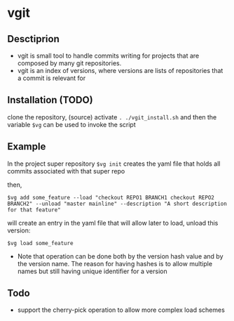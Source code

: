 # vgit

## Desctiprion
* vgit is small tool to handle commits writing for projects that are composed by many git repositories.
* vgit is an index of versions, where versions are lists of repositories that a commit is relevant for

## Installation (TODO)
clone the repository, (source) activate `. ./vgit_install.sh` and then the variable `$vg` can be used to invoke the script

## Example
In the project super repository
`$vg init`
creates the yaml file that holds all commits associated with that super repo

then,
```
$vg add some_feature --load "checkout REPO1 BRANCH1 checkout REPO2 BRANCH2" --unload "master mainline" --description "A short description for that feature"
```
will create an entry in the yaml file that will allow later to load, unload this version:
```
$vg load some_feature
```

* Note that operation can be done both by the version hash value and by the version name. The reason for having hashes is to allow multiple names but still having unique identifier for a version


## Todo
* support the cherry-pick operation to allow more complex load schemes

